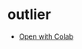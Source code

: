 # outlier
- [Open with Colab](https://colab.research.google.com/github/GITHUB_ID/REPO_NAME/blob/master/outlier.ipynb)
